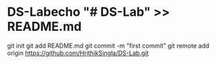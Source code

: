# DS-Labecho "# DS-Lab" >> README.md
git init
git add README.md
git commit -m "first commit"
git remote add origin https://github.com/HrithikSingla/DS-Lab.git
